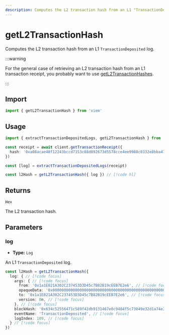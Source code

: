 ```yaml
---
description: Computes the L2 transaction hash from an L1 "TransactionDeposited" log.
---
```


# getL2TransactionHash

Computes the L2 transaction hash from an L1 `TransactionDeposited` log.

:::warning

For the general case of retrieving an L2 transaction hash from an L1 transaction receipt, you probably want to use [getL2TransactionHashes](/op-stack/utilities/getL2TransactionHashes).

:::

## Import
```ts
import { getL2TransactionHash } from 'viem'
```

## Usage

```ts
import { extractTransactionDepositedLogs, getL2TransactionHash } from 'viem'

const receipt = await client.getTransactionReceipt({
  hash: '0xa08acae48f12243bccd7153c88d892673d5578cce4ee9988c0332e8bba47436b',
})

const [log] = extractTransactionDepositedLogs(receipt)

const l2Hash = getL2TransactionHash({ log }) // [!code hl]
```

## Returns

`Hex`

The L2 transaction hash.

## Parameters

### log

- **Type:** `Log`

An L1 `TransactionDeposited` log.

```ts
const l2Hash = getL2TransactionHash({ 
  log: { // [!code focus]
    args: { // [!code focus]
      from: '0x1a1E021A302C237453D3D45c7B82B19cEEB7E2e6', // [!code focus]
      opaqueData: '0x00000000000000000000000000000000000000000000000000000000000000000000000000000000000000000000000000000000000000000000000000000045000000000000520800', // [!code focus]
      to: '0x1a1E021A302C237453D3D45c7B82B19cEEB7E2e6', // [!code focus]
      version: 0n, // [!code focus]
    }, // [!code focus]
    blockHash: '0x634c52556471c589f42db9131467e0c9484f5c73049e32d1a74e2a4ce0f91d57', // [!code focus]
    eventName: 'TransactionDeposited', // [!code focus]
    logIndex: 109, // [!code focus]
  } // [!code focus]
})
```
